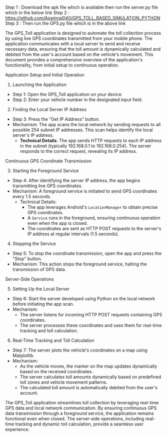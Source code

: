 Step 1 : Download the apk file which is available then run the server.py file which in the below link
Step 2 : https://github.com/Aswinraj040/GPS_TOLL_BASED_SIMULATION_PYTHON
Step 3 : Then run the GPS.py file which is in the above link

The GPS_Toll application is designed to automate the toll collection process by using live GPS coordinates transmitted from your mobile phone. The application communicates with a local server to send and receive necessary data, ensuring that the toll amount is dynamically calculated and debited from the user's account based on the vehicle's movement. This document provides a comprehensive overview of the application's functionality, from initial setup to continuous operation.

Application Setup and Initial Operation

1. Launching the Application
- Step 1: Open the GPS_Toll application on your device.
- Step 2: Enter your vehicle number in the designated input field.

2. Finding the Local Server IP Address
- Step 3: Press the "Get IP Address" button.
- Mechanism: The app scans the local network by sending requests to all possible 254 subnet IP addresses. This scan helps identify the local server's IP address.
  - **Technical Details**: The app sends HTTP requests to each IP address in the subnet (typically 192.168.0.1 to 192.168.0.254). The server responds to the correct request, revealing its IP address.

Continuous GPS Coordinate Transmission

3. Starting the Foreground Service
- Step 4: After identifying the server IP address, the app begins transmitting live GPS coordinates.
- Mechanism: A foreground service is initiated to send GPS coordinates every 1.5 seconds.
  - Technical Details: 
    - The app leverages Android's `LocationManager` to obtain precise GPS coordinates.
    - A `Service` runs in the foreground, ensuring continuous operation even when the app is closed.
    - The coordinates are sent as HTTP POST requests to the server's IP address at regular intervals (1.5 seconds).

4. Stopping the Service
- Step 5: To stop the coordinate transmission, open the app and press the "Stop" button.
- Mechanism: This action stops the foreground service, halting the transmission of GPS data.

Server-Side Operations

5. Setting Up the Local Server
- Step 6: Start the server developed using Python on the local network before initiating the app scan.
- Mechanism: 
  - The server listens for incoming HTTP POST requests containing GPS coordinates.
  - The server processes these coordinates and uses them for real-time tracking and toll calculation.

6. Real-Time Tracking and Toll Calculation
- Step 7: The server plots the vehicle's coordinates on a map using Matplotlib.
- Mechanism: 
  - As the vehicle moves, the marker on the map updates dynamically based on the received coordinates.
  - The server calculates toll amounts dynamically based on predefined toll zones and vehicle movement patterns.
  - The calculated toll amount is automatically debited from the user's account.

The GPS_Toll application streamlines toll collection by leveraging real-time GPS data and local network communication. By ensuring continuous GPS data transmission through a foreground service, the application remains functional even when closed. The server-side operations, including real-time tracking and dynamic toll calculation, provide a seamless user experience. 
